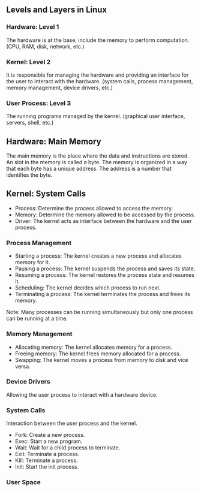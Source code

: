 
## Levels and Layers in Linux

### Hardware: Level 1

The hardware is at the base, include the memory to perform computation. (CPU, RAM, disk, network, etc.)

### Kernel: Level 2

It is responsible for managing the hardware and providing an interface for the user to interact with the hardware. (system calls, process management, memory management, device drivers, etc.)

### User Process: Level 3

The running programs managed by the kernel. (graphical user interface, servers, shell, etc.)

## Hardware: Main Memory

The main memory is the place where the data and instructions are stored. An slot in the memory is called a byte. The memory is organized in a way that each byte has a unique address. The address is a number that identifies the byte.

## Kernel: System Calls

- Process: Determine the process allowed to access the memory.
- Memory: Determine the memory allowed to be accessed by the process.
- Driver: The kernel acts as interface between the hardware and the user process.

### Process Management

- Starting a process: The kernel creates a new process and allocates memory for it.
- Pausing a process: The kernel suspends the process and saves its state.
- Resuming a process: The kernel restores the process state and resumes it.
- Scheduling: The kernel decides which process to run next.
- Terminating a process: The kernel terminates the process and frees its memory.

Note: Many processes can be running simultaneously but only one process can be running at a time. 

### Memory Management

- Allocating memory: The kernel allocates memory for a process.
- Freeing memory: The kernel frees memory allocated for a process.
- Swapping: The kernel moves a process from memory to disk and vice versa.

### Device Drivers

Allowing the user process to interact with a hardware device.

### System Calls

Interaction between the user process and the kernel.

- Fork: Create a new process.
- Exec: Start a new program.
- Wait: Wait for a child process to terminate.
- Exit: Terminate a process.
- Kill: Terminate a process.
- Init: Start the init process.

### User Space




